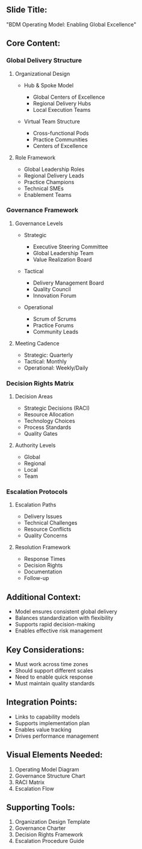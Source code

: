 ## Slide Title:
"BDM Operating Model: Enabling Global Excellence"

## Core Content:

### Global Delivery Structure

1. Organizational Design
   - Hub & Spoke Model
     * Global Centers of Excellence
     * Regional Delivery Hubs
     * Local Execution Teams
   
   - Virtual Team Structure
     * Cross-functional Pods
     * Practice Communities
     * Centers of Excellence

2. Role Framework
   - Global Leadership Roles
   - Regional Delivery Leads
   - Practice Champions
   - Technical SMEs
   - Enablement Teams

### Governance Framework

1. Governance Levels
   - Strategic
     * Executive Steering Committee
     * Global Leadership Team
     * Value Realization Board
   
   - Tactical
     * Delivery Management Board
     * Quality Council
     * Innovation Forum
   
   - Operational
     * Scrum of Scrums
     * Practice Forums
     * Community Leads

2. Meeting Cadence
   - Strategic: Quarterly
   - Tactical: Monthly
   - Operational: Weekly/Daily

### Decision Rights Matrix

1. Decision Areas
   - Strategic Decisions (RACI)
   - Resource Allocation
   - Technology Choices
   - Process Standards
   - Quality Gates

2. Authority Levels
   - Global
   - Regional
   - Local
   - Team

### Escalation Protocols

1. Escalation Paths
   - Delivery Issues
   - Technical Challenges
   - Resource Conflicts
   - Quality Concerns

2. Resolution Framework
   - Response Times
   - Decision Rights
   - Documentation
   - Follow-up

## Additional Context:
- Model ensures consistent global delivery
- Balances standardization with flexibility
- Supports rapid decision-making
- Enables effective risk management

## Key Considerations:
- Must work across time zones
- Should support different scales
- Need to enable quick response
- Must maintain quality standards

## Integration Points:
- Links to capability models
- Supports implementation plan
- Enables value tracking
- Drives performance management

## Visual Elements Needed:
1. Operating Model Diagram
2. Governance Structure Chart
3. RACI Matrix
4. Escalation Flow

## Supporting Tools:
1. Organization Design Template
2. Governance Charter
3. Decision Rights Framework
4. Escalation Procedure Guide